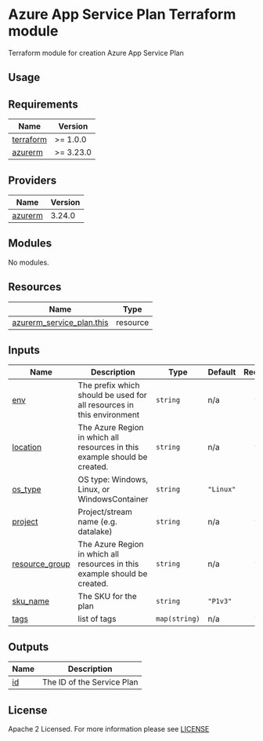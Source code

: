 # Azure App Service Plan Terraform module
Terraform module for creation Azure App Service Plan

## Usage

<!-- BEGIN_TF_DOCS -->
## Requirements

| Name | Version |
|------|---------|
| <a name="requirement_terraform"></a> [terraform](#requirement\_terraform) | >= 1.0.0 |
| <a name="requirement_azurerm"></a> [azurerm](#requirement\_azurerm) | >= 3.23.0 |

## Providers

| Name | Version |
|------|---------|
| <a name="provider_azurerm"></a> [azurerm](#provider\_azurerm) | 3.24.0 |

## Modules

No modules.

## Resources

| Name | Type |
|------|------|
| [azurerm_service_plan.this](https://registry.terraform.io/providers/hashicorp/azurerm/latest/docs/resources/service_plan) | resource |

## Inputs

| Name | Description | Type | Default | Required |
|------|-------------|------|---------|:--------:|
| <a name="input_env"></a> [env](#input\_env) | The prefix which should be used for all resources in this environment | `string` | n/a | yes |
| <a name="input_location"></a> [location](#input\_location) | The Azure Region in which all resources in this example should be created. | `string` | n/a | yes |
| <a name="input_os_type"></a> [os\_type](#input\_os\_type) | OS type: Windows, Linux, or WindowsContainer | `string` | `"Linux"` | no |
| <a name="input_project"></a> [project](#input\_project) | Project/stream name (e.g. datalake) | `string` | n/a | yes |
| <a name="input_resource_group"></a> [resource\_group](#input\_resource\_group) | The Azure Region in which all resources in this example should be created. | `string` | n/a | yes |
| <a name="input_sku_name"></a> [sku\_name](#input\_sku\_name) | The SKU for the plan | `string` | `"P1v3"` | no |
| <a name="input_tags"></a> [tags](#input\_tags) | list of tags | `map(string)` | n/a | yes |

## Outputs

| Name | Description |
|------|-------------|
| <a name="output_id"></a> [id](#output\_id) | The ID of the Service Plan |
<!-- END_TF_DOCS -->

## License

Apache 2 Licensed. For more information please see [LICENSE](https://github.com/data-platform-hq/terraform-azurerm-app-service-plan/tree/main/LICENSE)
